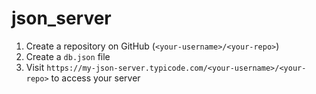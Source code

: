 # json_server
1. Create a repository on GitHub (`<your-username>/<your-repo>`)
2. Create a `db.json` file
3. Visit `https://my-json-server.typicode.com/<your-username>/<your-repo>` to access your server
